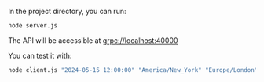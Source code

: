 In the project directory, you can run:

```sh
node server.js
```

The API will be accessible at [grpc://localhost:40000](grpc://localhost:40000)

You can test it with:

```bash
node client.js "2024-05-15 12:00:00" "America/New_York" "Europe/London"
```
